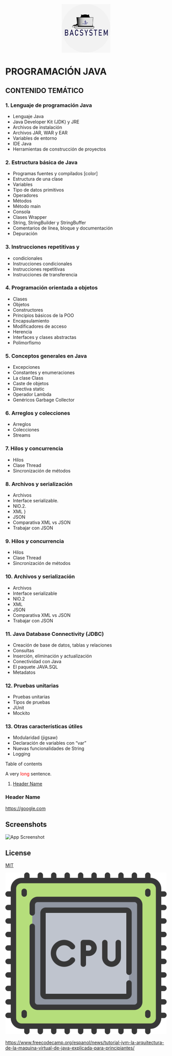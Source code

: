 <p align="center" width="100%">
    <img width="30%" src="assets/images/bacsystem.jpeg">
</p>

# PROGRAMACIÓN JAVA

## CONTENIDO TEMÁTICO

### 1. Lenguaje de programación Java

- Lenguaje Java
- Java Developer Kit (JDK) y JRE
- Archivos de instalación
- Archivos JAR, WAR y EAR
- Variables de entorno
- IDE Java
- Herramientas de construcción de proyectos

### 2. Estructura básica de Java

- Programas fuentes y compilados [color]
- Estructura de una clase
- Variables
- Tipo de datos primitivos
- Operadores
- Métodos
- Método main
- Consola
- Clases Wrapper
- String, StringBuilder y StringBuffer
- Comentarios de línea, bloque y documentación
- Depuración

### 3. Instrucciones repetitivas y

- condicionales
- Instrucciones condicionales
- Instrucciones repetitivas
- Instrucciones de transferencia

### 4. Programación orientada a objetos

- Clases
- Objetos
- Constructores
- Principios básicos de la POO
- Encapsulamiento
- Modificadores de acceso
- Herencia
- Interfaces y clases abstractas
- Polimorfismo

### 5. Conceptos generales en Java

- Excepciones
- Constantes y enumeraciones
- La clase Class
- Caste de objetos
- Directiva static
- Operador Lambda
- Genéricos Garbage Collector

### 6. Arreglos y colecciones

- Arreglos
- Colecciones
- Streams

### 7. Hilos y concurrencia

- Hilos
- Clase Thread
- Sincronización de métodos

### 8. Archivos y serialización

- Archivos
- Interface serializable.
- NIO.2.
- XML }
- JSON
- Comparativa XML vs JSON
- Trabajar con JSON

### 9. Hilos y concurrencia

- Hilos
- Clase Thread
- Sincronización de métodos

### 10. Archivos y serialización

- Archivos
- Interface serializable
- NIO.2
- XML
- JSON
- Comparativa XML vs JSON
- Trabajar con JSON

### 11. Java Database Connectivity (JDBC)

- Creación de base de datos, tablas y relaciones
- Consultas
- Inserción, eliminación y actualización
- Conectividad con Java
- El paquete JAVA.SQL
- Metadatos

### 12. Pruebas unitarias

- Pruebas unitarias
- Tipos de pruebas
- JUnit
- Mockito

### 13. Otras características útiles

- Modularidad (jigsaw)
- Declaración de variables con “var”
- Nuevas funcionalidades de String
- Logging

Table of contents

A very <span style='color: red;'>long</span> sentence.

1. [Header Name](#header-name)

### Header Name

https://google.com

## Screenshots

![App Screenshot](https://via.placeholder.com/468x300?text=App+Screenshot+Here)

## License

[MIT](../../LICENSE)

![img_2.png](img_2.png)

https://www.freecodecamp.org/espanol/news/tutorial-jvm-la-arquitectura-de-la-maquina-virtual-de-java-explicada-para-principiantes/